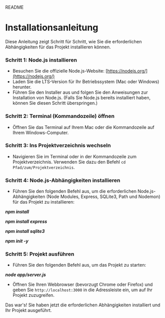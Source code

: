 README


# Installationsanleitung

Diese Anleitung zeigt Schritt für Schritt, wie Sie die erforderlichen Abhängigkeiten für das Projekt installieren können.

### Schritt 1: Node.js installieren

- Besuchen Sie die offizielle Node.js-Website: [https://nodejs.org/](https://nodejs.org/)
- Laden Sie die LTS-Version für Ihr Betriebssystem (Mac oder Windows) herunter.
- Führen Sie den Installer aus und folgen Sie den Anweisungen zur Installation von Node.js.
  (Falls Sie Node.js bereits installiert haben, können Sie diesen Schritt überspringen.)

### Schritt 2: Terminal (Kommandozeile) öffnen

- Öffnen Sie das Terminal auf Ihrem Mac oder die Kommandozeile auf Ihrem Windows-Computer.

### Schritt 3: Ins Projektverzeichnis wechseln

- Navigieren Sie im Terminal oder in der Kommandozeile zum Projektverzeichnis. Verwenden Sie dazu den Befehl `cd Pfad/zum/Projektverzeichnis`.

### Schritt 4: Node.js-Abhängigkeiten installieren

- Führen Sie den folgenden Befehl aus, um die erforderlichen Node.js-Abhängigkeiten (Node Modules, Express, SQLite3, Path und Nodemon) für das Projekt zu installieren:

***npm install***

***npm install express***

***npm install sqlite3***

***npm init -y***

### Schritt 5: Projekt ausführen

- Führen Sie den folgenden Befehl aus, um das Projekt zu starten:

***node app/server.js***


- Öffnen Sie Ihren Webbrowser (bevorzugt Chrome oder Firefox) und geben Sie `http://localhost:3000` in die Adressleiste ein, um auf Ihr Projekt zuzugreifen.

Das war's! Sie haben jetzt die erforderlichen Abhängigkeiten installiert und Ihr Projekt ausgeführt.

